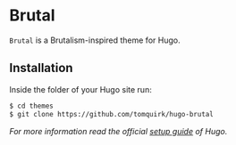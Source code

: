 # Brutal

`Brutal` is a Brutalism-inspired theme for Hugo.


## Installation

Inside the folder of your Hugo site run:

```bash
$ cd themes
$ git clone https://github.com/tomquirk/hugo-brutal
```

*For more information read the official [setup guide](https://gohugo.io/overview/installing/) of Hugo.*
